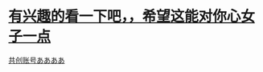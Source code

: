 # [有兴趣的看一下吧，，希望这能对你心女子一点](https://github.com/2fand/CSharp_Unity_GameScript/tree/main/nikki)
[共创账号ああああ](https://www.ccw.site/student/62613eabf77fd75482f41571)
